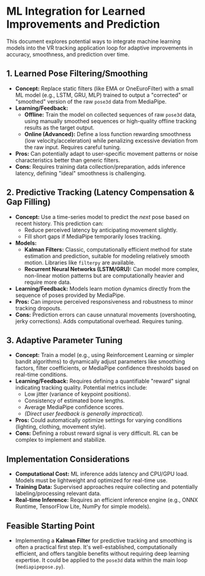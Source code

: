 # ML Integration for Learned Improvements and Prediction

This document explores potential ways to integrate machine learning models into the VR tracking application loop for adaptive improvements in accuracy, smoothness, and prediction over time.

## 1. Learned Pose Filtering/Smoothing

*   **Concept:** Replace static filters (like EMA or OneEuroFilter) with a small ML model (e.g., LSTM, GRU, MLP) trained to output a "corrected" or "smoothed" version of the raw `pose3d` data from MediaPipe.
*   **Learning/Feedback:**
    *   **Offline:** Train the model on collected sequences of raw `pose3d` data, using manually smoothed sequences or high-quality offline tracking results as the target output.
    *   **Online (Advanced):** Define a loss function rewarding smoothness (low velocity/acceleration) while penalizing excessive deviation from the raw input. Requires careful tuning.
*   **Pros:** Can potentially adapt to user-specific movement patterns or noise characteristics better than generic filters.
*   **Cons:** Requires training data collection/preparation, adds inference latency, defining "ideal" smoothness is challenging.

## 2. Predictive Tracking (Latency Compensation & Gap Filling)

*   **Concept:** Use a time-series model to predict the *next* pose based on recent history. This prediction can:
    *   Reduce perceived latency by anticipating movement slightly.
    *   Fill short gaps if MediaPipe temporarily loses tracking.
*   **Models:**
    *   **Kalman Filters:** Classic, computationally efficient method for state estimation and prediction, suitable for modeling relatively smooth motion. Libraries like `filterpy` are available.
    *   **Recurrent Neural Networks (LSTM/GRU):** Can model more complex, non-linear motion patterns but are computationally heavier and require more data.
*   **Learning/Feedback:** Models learn motion dynamics directly from the sequence of poses provided by MediaPipe.
*   **Pros:** Can improve perceived responsiveness and robustness to minor tracking dropouts.
*   **Cons:** Prediction errors can cause unnatural movements (overshooting, jerky corrections). Adds computational overhead. Requires tuning.

## 3. Adaptive Parameter Tuning

*   **Concept:** Train a model (e.g., using Reinforcement Learning or simpler bandit algorithms) to dynamically adjust parameters like smoothing factors, filter coefficients, or MediaPipe confidence thresholds based on real-time conditions.
*   **Learning/Feedback:** Requires defining a quantifiable "reward" signal indicating tracking quality. Potential metrics include:
    *   Low jitter (variance of keypoint positions).
    *   Consistency of estimated bone lengths.
    *   Average MediaPipe confidence scores.
    *   *(Direct user feedback is generally impractical).*
*   **Pros:** Could automatically optimize settings for varying conditions (lighting, clothing, movement style).
*   **Cons:** Defining a robust reward signal is very difficult. RL can be complex to implement and stabilize.

## Implementation Considerations

*   **Computational Cost:** ML inference adds latency and CPU/GPU load. Models must be lightweight and optimized for real-time use.
*   **Training Data:** Supervised approaches require collecting and potentially labeling/processing relevant data.
*   **Real-time Inference:** Requires an efficient inference engine (e.g., ONNX Runtime, TensorFlow Lite, NumPy for simple models).

## Feasible Starting Point

*   Implementing a **Kalman Filter** for predictive tracking and smoothing is often a practical first step. It's well-established, computationally efficient, and offers tangible benefits without requiring deep learning expertise. It could be applied to the `pose3d` data within the main loop (`mediapipepose.py`).
